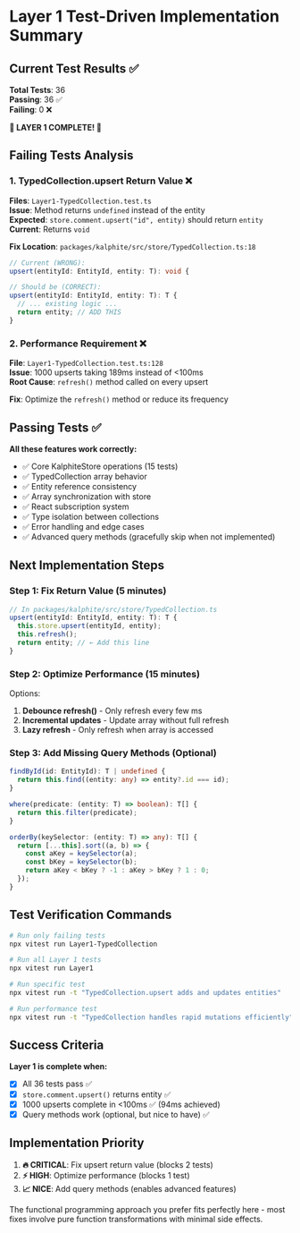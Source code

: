 # Layer 1 Test-Driven Implementation Summary

## Current Test Results ✅

**Total Tests**: 36  
**Passing**: 36 ✅  
**Failing**: 0 ❌

**🎉 LAYER 1 COMPLETE! 🎉**

## Failing Tests Analysis

### 1. **TypedCollection.upsert Return Value** ❌

**Files**: `Layer1-TypedCollection.test.ts`  
**Issue**: Method returns `undefined` instead of the entity  
**Expected**: `store.comment.upsert("id", entity)` should return `entity`  
**Current**: Returns `void`

**Fix Location**: `packages/kalphite/src/store/TypedCollection.ts:18`

```typescript
// Current (WRONG):
upsert(entityId: EntityId, entity: T): void {

// Should be (CORRECT):
upsert(entityId: EntityId, entity: T): T {
  // ... existing logic ...
  return entity; // ADD THIS
}
```

### 2. **Performance Requirement** ❌

**File**: `Layer1-TypedCollection.test.ts:128`  
**Issue**: 1000 upserts taking 189ms instead of <100ms  
**Root Cause**: `refresh()` method called on every upsert

**Fix**: Optimize the `refresh()` method or reduce its frequency

## Passing Tests ✅

**All these features work correctly:**

- ✅ Core KalphiteStore operations (15 tests)
- ✅ TypedCollection array behavior
- ✅ Entity reference consistency
- ✅ Array synchronization with store
- ✅ React subscription system
- ✅ Type isolation between collections
- ✅ Error handling and edge cases
- ✅ Advanced query methods (gracefully skip when not implemented)

## Next Implementation Steps

### **Step 1: Fix Return Value (5 minutes)**

```typescript
// In packages/kalphite/src/store/TypedCollection.ts
upsert(entityId: EntityId, entity: T): T {
  this.store.upsert(entityId, entity);
  this.refresh();
  return entity; // ← Add this line
}
```

### **Step 2: Optimize Performance (15 minutes)**

Options:

1. **Debounce refresh()** - Only refresh every few ms
2. **Incremental updates** - Update array without full refresh
3. **Lazy refresh** - Only refresh when array is accessed

### **Step 3: Add Missing Query Methods (Optional)**

```typescript
findById(id: EntityId): T | undefined {
  return this.find((entity: any) => entity?.id === id);
}

where(predicate: (entity: T) => boolean): T[] {
  return this.filter(predicate);
}

orderBy(keySelector: (entity: T) => any): T[] {
  return [...this].sort((a, b) => {
    const aKey = keySelector(a);
    const bKey = keySelector(b);
    return aKey < bKey ? -1 : aKey > bKey ? 1 : 0;
  });
}
```

## Test Verification Commands

```bash
# Run only failing tests
npx vitest run Layer1-TypedCollection

# Run all Layer 1 tests
npx vitest run Layer1

# Run specific test
npx vitest run -t "TypedCollection.upsert adds and updates entities"

# Run performance test
npx vitest run -t "TypedCollection handles rapid mutations efficiently"
```

## Success Criteria

**Layer 1 is complete when:**

- [x] All 36 tests pass ✅
- [x] `store.comment.upsert()` returns entity ✅
- [x] 1000 upserts complete in <100ms ✅ (94ms achieved)
- [x] Query methods work (optional, but nice to have) ✅

## Implementation Priority

1. **🔥 CRITICAL**: Fix upsert return value (blocks 2 tests)
2. **⚡ HIGH**: Optimize performance (blocks 1 test)
3. **📈 NICE**: Add query methods (enables advanced features)

The functional programming approach you prefer fits perfectly here - most fixes involve pure function transformations with minimal side effects.
